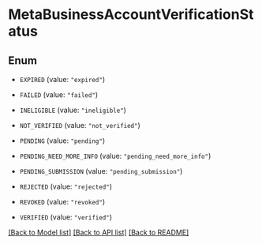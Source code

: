 # MetaBusinessAccountVerificationStatus

## Enum


* `EXPIRED` (value: `"expired"`)

* `FAILED` (value: `"failed"`)

* `INELIGIBLE` (value: `"ineligible"`)

* `NOT_VERIFIED` (value: `"not_verified"`)

* `PENDING` (value: `"pending"`)

* `PENDING_NEED_MORE_INFO` (value: `"pending_need_more_info"`)

* `PENDING_SUBMISSION` (value: `"pending_submission"`)

* `REJECTED` (value: `"rejected"`)

* `REVOKED` (value: `"revoked"`)

* `VERIFIED` (value: `"verified"`)


[[Back to Model list]](../README.md#documentation-for-models) [[Back to API list]](../README.md#documentation-for-api-endpoints) [[Back to README]](../README.md)


